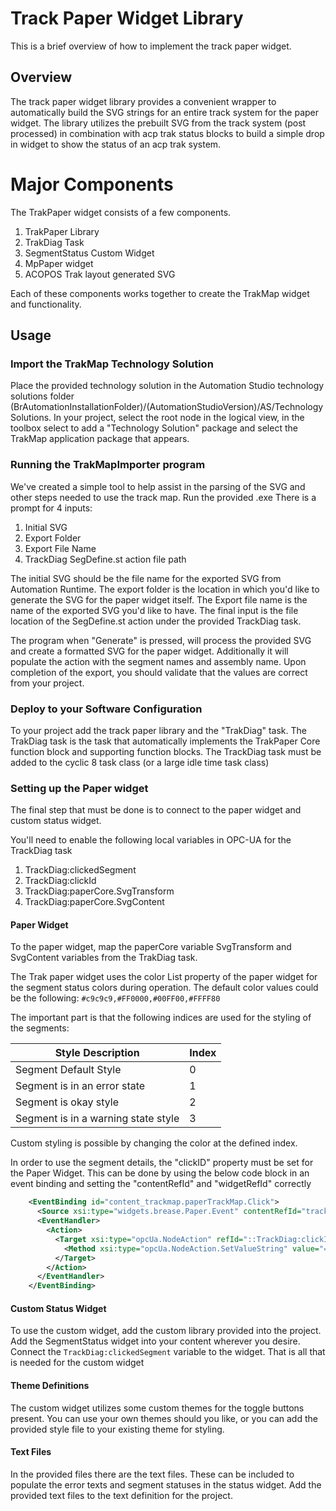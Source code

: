 # Track Paper Widget Library
This is a brief overview of how to implement the track paper widget.

## Overview
The track paper widget library provides a convenient wrapper to automatically build the SVG strings for an entire track system for the paper widget. The library utilizes the prebuilt SVG from the track system (post processed) in combination with acp trak status blocks to build a simple drop in widget to show the status of an acp trak system.

# Major Components
The TrakPaper widget consists of a few components.

1. TrakPaper Library
2. TrakDiag Task
3. SegmentStatus Custom Widget
4. MpPaper widget
5. ACOPOS Trak layout generated SVG

Each of these components works together to create the TrakMap widget and functionality. 

## Usage

### Import the TrakMap Technology Solution
Place the provided technology solution in the Automation Studio technology solutions folder (BrAutomationInstallationFolder)/(AutomationStudioVersion)/AS/TechnologySolutions. In your project, select the root node in the logical view, in the toolbox select to add a "Technology Solution" package and select the TrakMap application package that appears.

### Running the TrakMapImporter program
We've created a simple tool to help assist in the parsing of the SVG and other steps needed to use the track map. Run the provided .exe
There is a prompt for 4 inputs:

1. Initial SVG
2. Export Folder
3. Export File Name
4. TrackDiag SegDefine.st action file path

The initial SVG should be the file name for the exported SVG from Automation Runtime. The export folder is the location in which you'd like to generate the SVG for the paper widget itself. The Export file name is the name of the exported SVG you'd like to have. The final input is the file location of the SegDefine.st action under the provided TrackDiag task. 

The program when "Generate" is pressed, will process the provided SVG and create a formatted SVG for the paper widget. Additionally it will populate the action with the segment names and assembly name. Upon completion of the export, you should validate that the values are correct from your project.

### Deploy to your Software Configuration
To your project add the track paper library and the "TrakDiag" task. The TrakDiag task is the task that automatically implements the TrakPaper Core function block and supporting function blocks.  The TrackDiag task must be added to the cyclic 8 task class (or a large idle time task class)

### Setting up the Paper widget
The final step that must be done is to connect to the paper widget and custom status widget.

You'll need to enable the following local variables in OPC-UA for the TrackDiag task

1. TrackDiag:clickedSegment
2. TrackDiag:clickId
3. TrackDiag:paperCore.SvgTransform
4. TrackDiag:paperCore.SvgContent
   
#### Paper Widget
To the paper widget, map the paperCore variable SvgTransform and SvgContent variables from the TrakDiag task.

The Trak paper widget uses the color List property of the paper widget for the segment status colors during operation. The default color values could be the following: `#c9c9c9,#FF0000,#00FF00,#FFFF80`

The important part is that the following indices are used for the styling of the segments:

| Style Description | Index | 
| ------ | ------ |
| Segment Default Style | 0 |
| Segment is in an error state | 1 |
| Segment is okay style | 2 |
| Segment is in a warning state style | 3 |

Custom styling is possible by changing the color at the defined index.

In order to use the segment details, the "clickID" property must be set for the Paper Widget. This can be done by using the below code block in an event binding and setting the "contentRefId" and "widgetRefId" correctly
```xml
    <EventBinding id="content_trackmap.paperTrackMap.Click">
      <Source xsi:type="widgets.brease.Paper.Event" contentRefId="trackmapContent" widgetRefId="paperTrackMap" event="Click" />
      <EventHandler>
        <Action>
          <Target xsi:type="opcUa.NodeAction" refId="::TrackDiag:clickId">
            <Method xsi:type="opcUa.NodeAction.SetValueString" value="= elementId" />
          </Target>
        </Action>
      </EventHandler>
    </EventBinding>
```

#### Custom Status Widget
To use the custom widget, add the custom library provided into the project. Add the SegmentStatus widget into your content wherever you desire. Connect the `TrackDiag:clickedSegment` variable to the widget. That is all that is needed for the custom widget

#### Theme Definitions
The custom widget utilizes some custom themes for the toggle buttons present. You can use your own themes should you like, or you can add the provided style file to your existing theme for styling.

#### Text Files
In the provided files there are the text files. These can be included to populate the error texts and segment statuses in the status widget. Add the provided text files to the text definition for the project.


   